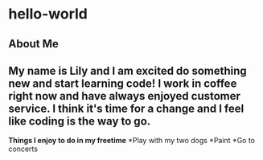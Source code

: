 # hello-world
## About Me
My name is Lily and I am excited do something new and start learning code!  I work in coffee right now and have always enjoyed customer service.  I think it's time for a change and I feel like coding is the way to go.  
---
**Things I enjoy to do in my freetime**
*Play with my two dogs
*Paint
*Go to concerts


